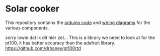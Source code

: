 # Solar cooker

This repository contains the [arduino code](arduino) and [wiring diagrams](kicad) for the various components.

sorry lowie dat ik dit hier zet...
This is a library we need to look at for the pt100, it has better accuracy than the adafruit library. https://github.com/drhaney/pt100rtd
